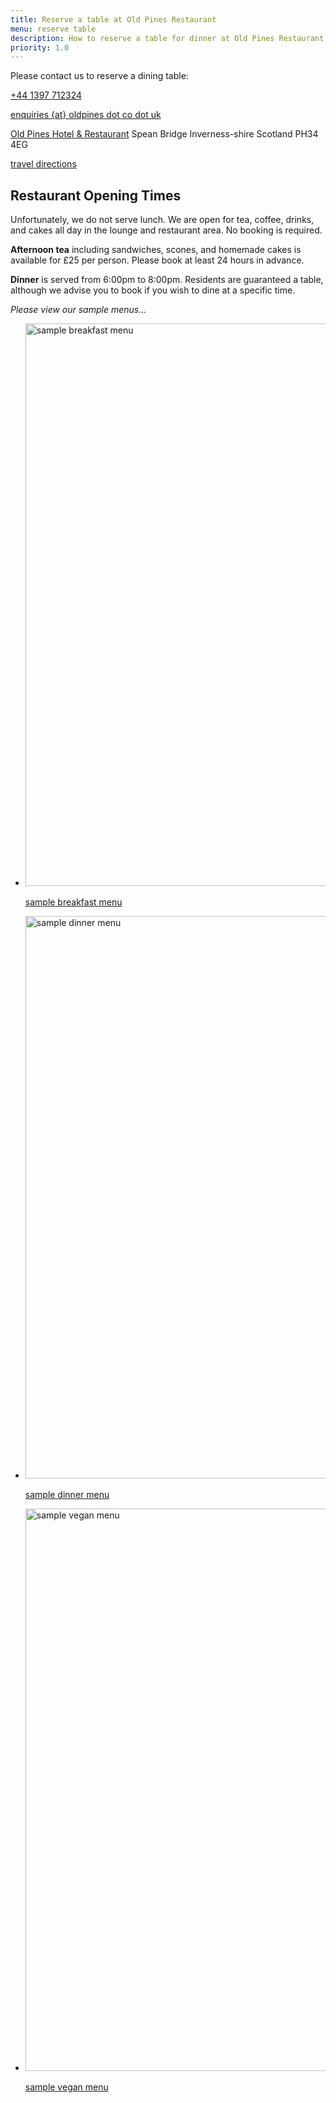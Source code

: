 ```yaml
---
title: Reserve a table at Old Pines Restaurant
menu: reserve table
description: How to reserve a table for dinner at Old Pines Restaurant serving seasonal local dishes from the Highlands of Scotland.
priority: 1.0
---
```


Please contact us to reserve a dining table:

<div class="vcard" itemscope="itemscope" itemtype="http://schema.org/Organization">

  <p><a href="tel:+44-1397-712324" class="phone tel" title="call us"><span itemprop="telephone">+44 1397 712324</span></a></p>

  <p><a href="${ tacs.root }contact/" class="email" title="send us an email"><span itemprop="email">enquiries {at} oldpines dot co dot uk</span></a></p>

  <p class="adr" itemprop="address" itemscope="itemscope" itemtype="http://schema.org/PostalAddress">
    <a href="${ tacs.config.domain }${ tacs.root }" class="fn org url" title="oldpines.co.uk"><span itemprop="name">Old Pines Hotel &amp; Restaurant</a></span>
    <span class="street-address" itemprop="streetAddress">Spean Bridge</span>
    <span class="region" itemprop="addressRegion">Inverness-shire</span>
    <span class="country-name" itemprop="addressCountry">Scotland</span>
    <span class="postal-code" itemprop="postalCode">PH34 4EG</span>
  </p>

  <p><a href="${ tacs.root }location/">travel directions</a></p>

</div>


## Restaurant Opening Times

Unfortunately, we do not serve lunch. We are open for tea, coffee, drinks, and cakes all day in the lounge and restaurant area. No booking is required.

**Afternoon tea** including sandwiches, scones, and homemade cakes is available for &pound;25 per person. Please book at least 24 hours in advance.

**Dinner** is served from 6:00pm to 8:00pm. Residents are guaranteed a table, although we advise you to book if you wish to dine at a specific time.

*Please view our sample menus...*

<nav class="imagegrid full">
  <ul>
    <li>
      <a href="${ tacs.root }restaurant/breakfast/">
        <img src="${ tacs.root }images/restaurant-01.avif" width="1600" height="900" alt="sample breakfast menu" loading="lazy" />
        <p>sample breakfast menu</p>
      </a>
    </li>
    <li>
      <a href="${ tacs.root }restaurant/dinner/">
        <img src="${ tacs.root }images/food-01.avif" width="1600" height="900" alt="sample dinner menu" loading="lazy" />
        <p>sample dinner menu</p>
      </a>
    </li>
    <li>
      <a href="${ tacs.root }restaurant/vegan/">
        <img src="${ tacs.root }images/food-02.avif" width="1600" height="900" alt="sample vegan menu" loading="lazy" />
        <p>sample vegan menu</p>
      </a>
    </li>
  </ul>
</nav>
